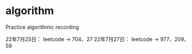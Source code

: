 # algorithm
Practice algorithmic recording

22年7月25日：
	leetcode -> 704、27
22年7月27日：
	leetcode -> 977、209、59
